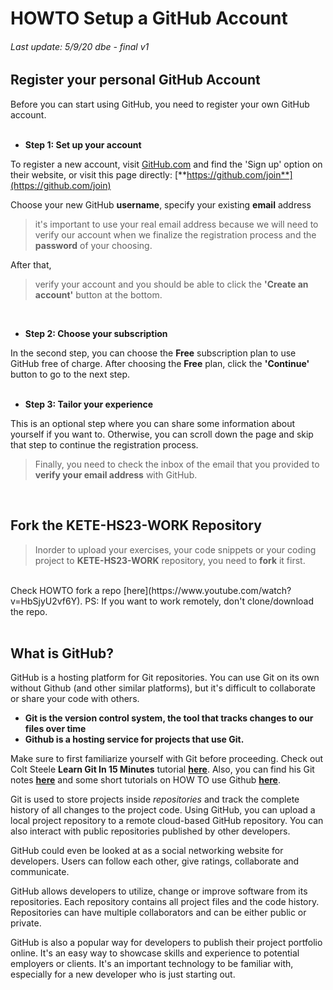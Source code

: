 # **HOWTO Setup a GitHub Account**
###### Last update: 5/9/20 dbe - final v1

## Register your personal GitHub Account
Before you can start using GitHub, you need to register your own GitHub account.  
</br>

- **Step 1: Set up your account**

To register a new account, visit [GitHub.com](http://github.com) and find the 'Sign up' option on their website, 
or visit this page directly: [**https://github.com/join**](https://github.com/join)

Choose your new GitHub **username**, specify your existing **email** address 
> it's important to use your real email address because we will need to verify our account when we finalize the registration process
and the **password** of your choosing.

After that, 
> verify your account and you should be able to click the **'Create an account'** button at the bottom.  
</br>

- **Step 2: Choose your subscription**

In the second step, you can choose the **Free** subscription plan to use GitHub free of charge.
After choosing the **Free** plan, click the **'Continue'** button to go to the next step.  
</br>

- **Step 3: Tailor your experience**

This is an optional step where you can share some information about yourself if you want to. 
Otherwise, you can scroll down the page and skip that step to continue the registration process.

> Finally, you need to check the inbox of the email that you provided to **verify your email address** with GitHub.  
</br>

## Fork the KETE-HS23-WORK Repository
> Inorder to upload your exercises, your code snippets or your coding project to **KETE-HS23-WORK** repository, you need to **fork** it first. 
</br>
Check HOWTO fork a repo [here](https://www.youtube.com/watch?v=HbSjyU2vf6Y).  
PS: If you want to work remotely, don't clone/download the repo. 
</br>
</br>
  
## What is GitHub?

GitHub is a hosting platform for Git repositories.  You can use Git on its own without Github (and other similar platforms), but it's difficult to collaborate or share your code with others.

- **Git is the version control system, the tool that tracks changes to our files over time**
- **Github is a hosting service for projects that use Git.**

Make sure to first familiarize yourself with Git before proceeding.
Check out Colt Steele **Learn Git In 15 Minutes** tutorial [**here**](https://www.youtube.com/watch?v=USjZcfj8yxE). 
Also, you can find his Git notes [**here**](https://www.notion.so/Introduction-to-Git-ac396a0697704709a12b6a0e545db049) and some short tutorials on HOW TO use Github [**here**](https://guides.github.com/).

Git is used to store projects inside *repositories* and track the complete history of all changes to the project code. Using GitHub, you can upload a local project repository to a remote cloud-based GitHub repository. You can also interact with public repositories published by other developers.

GitHub could even be looked at as a social networking website for developers. Users can follow each other, give ratings, collaborate and communicate.

GitHub allows developers to utilize, change or improve software from its repositories. Each repository contains all project files and the code history. Repositories can have multiple collaborators and can be either public or private.

GitHub is also a popular way for developers to publish their project portfolio online. It's an easy way to showcase skills and experience to potential employers or clients.  It's an important technology to be familiar with, especially for a new developer who is just starting out.

